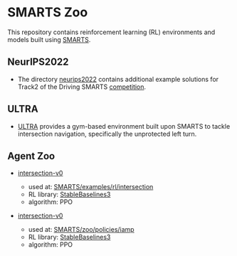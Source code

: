 # SMARTS Zoo
This repository contains reinforcement learning (RL) environments and models built using [SMARTS](https://github.com/huawei-noah/SMARTS).

## NeurIPS2022
+ The directory [neurips2022](./neurips2022/) contains additional example solutions for Track2 of the Driving SMARTS [competition](https://codalab.lisn.upsaclay.fr/competitions/6618).

## ULTRA
+ [ULTRA](./ultra/) provides a gym-based environment built upon SMARTS to tackle intersection navigation, specifically the unprotected left turn.

## Agent Zoo
+ [intersection-v0](./intersection-v0)
    + used at: [SMARTS/examples/rl/intersection](https://github.com/huawei-noah/SMARTS/tree/develop/examples/rl/intersection)
    + RL library: [StableBaselines3](https://github.com/DLR-RM/stable-baselines3)
    + algorithm: PPO

+ [intersection-v0](./intersection-v0)
    + used at: [SMARTS/zoo/policies/iamp](https://github.com/huawei-noah/SMARTS/tree/develop/examples/rl/intersection)
    + RL library: [StableBaselines3](https://github.com/DLR-RM/stable-baselines3)
    + algorithm: PPO